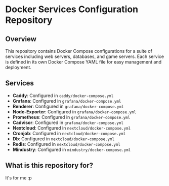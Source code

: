 # Docker Services Configuration Repository

## Overview

This repository contains Docker Compose configurations for a suite of services including web servers, databases, and game servers. Each service is defined in its own Docker Compose YAML file for easy management and deployment.


## Services

- **Caddy**: Configured in `caddy/docker-compose.yml`
- **Grafana**: Configured in `grafana/docker-compose.yml`
- **Renderer**: Configured in `grafana/docker-compose.yml`
- **Node-Exporter**: Configured in `grafana/docker-compose.yml`
- **Prometheus**: Configured in `grafana/docker-compose.yml`
- **Cadvisor**: Configured in `grafana/docker-compose.yml`
- **Nextcloud**: Configured in `nextcloud/docker-compose.yml`
- **Cronjob**: Configured in `nextcloud/docker-compose.yml`
- **Db**: Configured in `nextcloud/docker-compose.yml`
- **Redis**: Configured in `nextcloud/docker-compose.yml`
- **Mindustry**: Configured in `mindustry/docker-compose.yml`
## What is this repository for?
It's for me :p